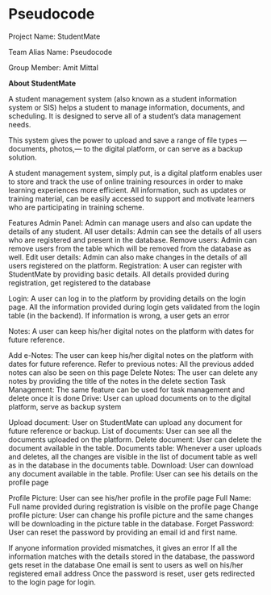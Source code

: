 # Pseudocode
Project Name: StudentMate

Team Alias Name: Pseudocode

Group Member: Amit Mittal

**About StudentMate**

A student management system (also known as a student information system or SIS) helps a student to manage information, documents, and scheduling. It is designed to serve all of a student’s data management needs.

This system gives the power to upload and save a range of file types — documents, photos,— to the digital platform, or can serve as a backup solution.

A student management system, simply put, is a digital platform enables user to store and track the use of online training resources in order to make learning experiences more efficient. All information, such as updates or training material, can be easily accessed to support and motivate learners who are participating in training scheme.

Features
Admin Panel: Admin can manage users and also can update the details of any student.
All user details: Admin can see the details of all users who are registered and present in the database.
Remove users: Admin can remove users from the table which will be removed from the database as well.
Edit user details: Admin can also make changes in the details of all users registered on the platform.
Registration: A user can register with StudentMate by providing basic details. All details provided during registration, get registered to the database

Login: A user can log in to the platform by providing details on the login page. All the information provided during login gets validated from the login table (in the backend). If information is wrong, a user gets an error

Notes:  A user can keep his/her digital notes on the platform with dates for future reference.

Add e-Notes: The user can keep his/her digital notes on the platform with dates for future reference.
Refer to previous notes: All the previous added notes can also be seen on this page
Delete Notes: The user can delete any notes by providing the title of the notes in the delete section
Task Management: The same feature can be used for task management and delete once it is done
Drive: User can upload documents on to the digital platform, serve as backup system

Upload document: User on StudentMate can upload any document for future reference or backup.
List of documents: User can see all the documents uploaded on the platform.
Delete document: User can delete the document available in the table.
Documents table: Whenever a user uploads and deletes, all the changes are visible in the list of document table as well as in the database in the documents table.
Download: User can download any document available in the table.
Profile: User can see his details on the profile page

Profile Picture: User can see his/her profile in the profile page
Full Name: Full name provided during registration is visible on the profile page
Change profile picture: User can change his profile picture and the same changes will be downloading in the picture table in the database.
Forget Password: User can reset the password by providing an email id and first name.

If anyone information provided mismatches, it gives an error
If all the information matches with the details stored in the database, the password gets reset in the database
One email is sent to users as well on his/her registered email address
Once the password is reset, user gets redirected to the login page for login.
